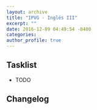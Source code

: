 ```yaml
---
layout: archive
title: "IPVG - Inglés III"
excerpt: ""
date: 2016-12-09 04:49:54 -0400
categories: 
author_profile: true
---
```


## Tasklist

- TODO

## Changelog

